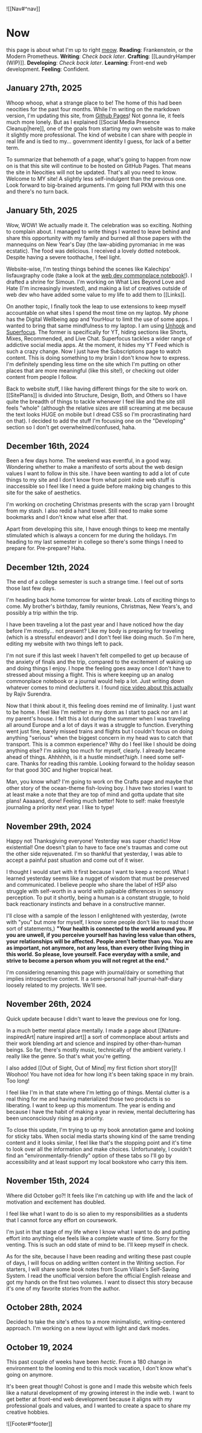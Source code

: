 ![[Nav#^nav]]

# Now

this page is about what I'm up to right [meow](https://nownownow.com/about).
**Reading**: Frankenstein, or the Modern Prometheus.
**Writing**: *Check back later*.
**Crafting**: [[LaundryHamper (WIP)]].
**Developing**: *Check back later*.
**Learning**: Front-end web development.
**Feeling**: Confident.

## January 27th, 2025
Whoop whoop, what a strange place to be! The home of this had been neocities for the past four months. While I'm writing on the markdown version, I'm updating this site, from [Github Pages](https://maryseph.github.io/)! Not gonna lie, it feels much more lonely. But as I explained [[Social Media Presence Cleanup|here]], one of the goals from starting my own website was to make it slightly more professional. The kind of website I can share with people in real life and is tied to my... government identity I guess, for lack of a better term.

To summarize that behemoth of a page, what's going to happen from now on is that this site will continue to be hosted on GitHub Pages. That means the site in Neocities will not be updated. That's all you need to know. Welcome to MY site! A slightly less self-indulgent than the previous one. Look forward to big-brained arguments. I'm going full PKM with this one and there's no turn back.

## January 5th, 2025
Wow, WOW! We actually made it. The celebration was so exciting. Nothing to complain about. I managed to write things I wanted to leave behind and share this opportunity with my family and burned all those papers with the mannequins on New Year's Day (the law-abiding pyromaniac in me was ecstatic). The food was delicious. I received a lovely dotted notebook. Despite having a severe toothache, I feel light.

Website-wise, I'm testing things behind the scenes like Kalechips' lisfauxgraphy code (take a look at the [web dev commonplace notebook!](https://maryseph.neocities.org/02%20web%20dev/neocities-site/alt-webdev-common/catch-all)). I drafted a shrine for Simoun. I'm working on What Lies Beyond Love and Hate (I'm increasingly invested), and making a list of creatives outside of web dev who have added some value to my life to add them to [[Links]].

On another topic, I finally took the leap to use extensions to keep myself accountable on what sites I spend the most time on my laptop. My phone has the Digital Wellbeing app and YourHour to limit the use of some apps. I wanted to bring that same mindfulness to my laptop. I am using [Unhook](https://chromewebstore.google.com/detail/unhook-remove-youtube-rec/khncfooichmfjbepaaaebmommgaepoid) and [Superfocus](https://chromewebstore.google.com/detail/superfocus-time-tracker-b/dboceidahklphhjpfbpnicodnbkoiokn/reviews). The former is specifically for YT, hiding sections like Shorts, Mixes, Recommended, and Live Chat. Superfocus tackles a wider range of addictive social media apps. At the moment, it hides my YT Feed which is such a crazy change. Now I just have the Subscriptions page to watch content. This is doing something to my brain I don't know how to express. I'm definitely spending less time on the site which I'm putting on other places that are more meaningful (like this site!), or checking out older content from people I follow.

Back to website stuff, I like having different things for the site to work on. [[SitePlans]] is divided into Structure, Design, Both, and Others so I have quite the breadth of things to tackle whenever I feel like and the site still feels "whole" (although the relative sizes are still screaming at me because the text looks HUGE on mobile but I dread CSS so I'm procrastinating hard on that). I decided to add the stuff I'm focusing one on the "Developing" section so I don't get overwhelmed/confused, haha.

## December 16th, 2024
 Been a few days home. The weekend was eventful, in a good way. Wondering whether to make a manifesto of sorts about the web design values I want to follow in this site. I have been wanting to add a lot of cute things to my site and I don't know from what point indie web stuff is inaccessible so I feel like I need a guide before making big changes to this site for the sake of aesthetics.

I'm working on crocheting Christmas presents with the scrap yarn I brought from my stash. I also redid a hand towel. Still need to make some bookmarks and I don't know what else after that.

Apart from developing this site, I have enough things to keep me mentally stimulated which is always a concern for me during the holidays. I'm heading to my last semester in college so there's some things I need to prepare for. Pre-prepare? Haha.

## December 12th, 2024
The end of a college semester is such a strange time. I feel out of sorts those last few days.

I'm heading back home tomorrow for winter break. Lots of exciting things to come. My brother's birthday, family reunions, Christmas, New Years's, and possibly a trip within the trip.

I have been traveling a lot the past year and I have noticed how the day before I'm mostly... not present? Like my body is preparing for traveling (which is a stressful endeavor) and I don't feel like doing much. So I'm here, editing my website with two things left to pack.

I'm not sure if this last week I haven't felt compelled to get up because of the anxiety of finals and the trip, compared to the excitement of waking up and doing things I enjoy. I hope the feeling goes away once I don't have to stressed about missing a flight. This is where keeping up an analog commonplace notebook or a journal would help a lot. Just writing down whatever comes to mind declutters it. I found [nice video about this actually](https://youtu.be/2-cyLX2eAn0?si=PO8ZlKzsXAeiIjg1) by Rajiv Surendra.

Now that I think about it, this feeling does remind me of liminality. I just want to be home. I feel like I'm neither in my dorm as I start to pack nor am I at my parent's house. I felt this a lot during the summer when I was traveling all around Europe and a lot of days it was a struggle to function. Everything went just fine, barely missed trains and flights but I couldn't focus on doing anything "serious" when the biggest concern in my head was to catch that transport. This is a common experience? Why do I feel like I should be doing anything else? I'm asking too much for myself, clearly. I already became ahead of things. Ahhhhhh, is it a hustle mindset?*sigh*. I need some self-care. Thanks for reading this ramble. Looking forward to the holiday season for that good 30C and higher tropical heat.

Man, you know what? I'm going to work on the Crafts page and maybe that other story of the ocean-theme fish-loving boy. I have two stories I want to at least make a note that they are top of mind and gotta update that site plans! Aaaaand, done! Feeling much better! Note to self: make freestyle journaling a priority next year. I like to type!

## November 29th, 2024

Happy not Thanksgiving everyone! Yesterday was super chaotic! How existential! One doesn't plan to have to face one's traumas and come out the other side rejuvenated. I'm so thankful that yesterday, I was able to accept a painful past situation and come out of it wiser.

I thought I would start with it first because I want to keep a record. What I learned yesterday seems like a nugget of wisdom that must be preserved and communicated. I believe people who share the label of HSP also struggle with self-worth in a world with palpable differences in sensory perception. To put it shortly, being a human is a constant struggle, to hold back reactionary instincts and behave in a constructive manner.

I'll close with a sample of the lesson I enlightened with yesterday, (wrote with "you" but more for myself, I know some people don't like to read those sort of statements,) **"Your health is connected to the world around you. If you are unwell, if you perceive yourself has having less value than others, your relationships will be affected. People aren't better than you. You are as important, not anymore, not any less, than every other living thing in this world. So please, love yourself. Face everyday with a smile, and strive to become a person whom you will not regret at the end."**

I'm considering renaming this page with journal/dairy or something that implies introspective content. It a semi-personal half-journal-half-diary loosely related to my projects. We'll see.

## November 26th, 2024

Quick update because I didn't want to leave the previous one for long.

In a much better mental place mentally. I made a page about [[Nature-inspiredArt| nature inspired art]] a sort of commonplace about artists and their work blending art and science and inspired by other-than-human beings. So far, there's mostly music, technically of the ambient variety. I really like the genre. So that's what you're getting.

I also added [[Out of Sight, Out of Mind| my first fiction short story]]! Woohoo! You have not idea for how long it's been taking space in my brain. Too long!

I feel like I'm in that state where I'm letting go of things. Mental clutter is a real thing for me and having materialized those two products is so liberating. I want to keep up this momentum. The year is ending and because I have the habit of making a year in review, mental decluttering has been unconsciously rising as a priority.

To close this update, I'm trying to up my book annotation game and looking for sticky tabs. When social media starts showing kind of the same trending content and it looks similar, I feel like that's the stopping point and it's time to look over all the information and make choices. Unfortunately, I couldn't find an "environmentally-friendly" option of these tabs so I'll go by accessibility and at least support my local bookstore who carry this item.

## November 15th, 2024
Where did October go?! It feels like I'm catching up with life and the lack of motivation and excitement has doubled.

I feel like what I want to do is so alien to my responsibilities as a students that I cannot force any effort on coursework.

I'm just in that stage of my life where I know what I want to do and putting effort into anything else feels like a complete waste of time. Sorry for the venting. This is such an odd state of mind to be. I'll keep myself in check.

As for the site, because I have been reading and writing these past couple of days, I will focus on adding written content in the Writing section. For starters, I will share some book notes from Scum Villain's Self-Saving System. I read the unofficial version before the official English release and got my hands on the first two volumes. I want to dissect this story because it's one of my favorite stories from the author.

## October 28th, 2024
Decided to take the site's ethos to a more minimalistic, writing-centered approach. I'm working on a new layout with light and dark modes.

## October 19, 2024

This past couple of weeks have been *hectic*. From a 180 change in environment to the looming end to this mock vacation, I don't know what's going on anymore.

It's been great though! Cohost is gone and I made this website which feels like a natural development of my growing interest in the indie web. I want to get better at front-end web development because it aligns with my professional goals and values, and I wanted to create a space to share my creative hobbies.

![[Footer#^footer]]